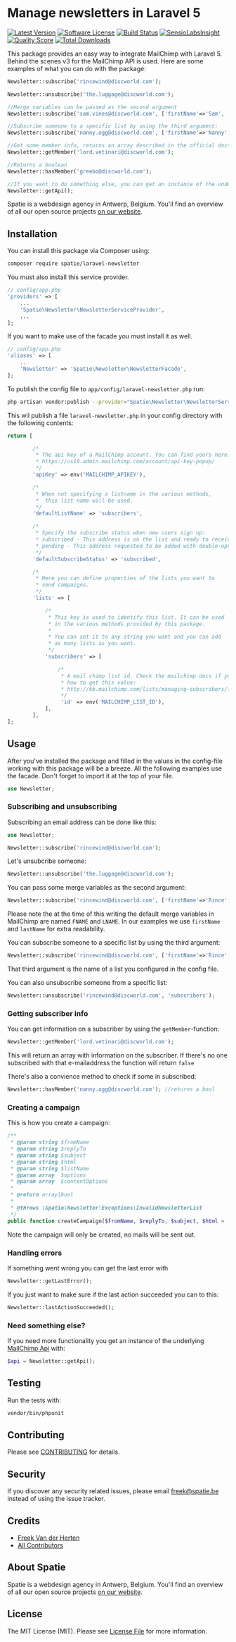 # Manage newsletters in Laravel 5
[![Latest Version](https://img.shields.io/github/release/spatie/laravel-newsletter.svg?style=flat-square)](https://github.com/spatie/laravel-newsletter/releases)
[![Software License](https://img.shields.io/badge/license-MIT-brightgreen.svg?style=flat-square)](LICENSE.md)
[![Build Status](https://img.shields.io/travis/spatie/laravel-newsletter/master.svg?style=flat-square)](https://travis-ci.org/spatie/laravel-newsletter)
[![SensioLabsInsight](https://img.shields.io/sensiolabs/i/10993a65-449a-488a-886c-f810b9950070.svg?style=flat-square)](https://insight.sensiolabs.com/projects/10993a65-449a-488a-886c-f810b9950070)
[![Quality Score](https://img.shields.io/scrutinizer/g/spatie/laravel-newsletter.svg?style=flat-square)](https://scrutinizer-ci.com/g/spatie/laravel-newsletter)
[![Total Downloads](https://img.shields.io/packagist/dt/spatie/laravel-newsletter.svg?style=flat-square)](https://packagist.org/packages/spatie/laravel-newsletter)

This package provides an easy way to integrate MailChimp with Laravel 5. Behind the scenes v3 for the MailChimp API is used. Here are some examples of what you can do with the package:

```php
Newsletter::subscribe('rincewind@discworld.com');

Newsletter::unsubscribe('the.luggage@discworld.com');

//Merge variables can be passed as the second argument
Newsletter::subscribe('sam.vines@discworld.com', ['firstName'=>'Sam', 'lastName'=>'Vines']);

//Subscribe someone to a specific list by using the third argument:
Newsletter::subscribe('nanny.ogg@discworld.com', ['firstName'=>'Nanny', 'lastName'=>'Ogg'], 'Name of your list');

//Get some member info, returns an array described in the official docs
Newsletter::getMember('lord.vetinari@discworld.com');

//Returns a boolean
Newsletter::hasMember('greebo@discworld.com');

//If you want to do something else, you can get an instance of the underlying API:
Newsletter::getApi();
```

Spatie is a webdesign agency in Antwerp, Belgium. You'll find an overview of all our open source projects [on our website](https://spatie.be/opensource).

## Installation

You can install this package via Composer using:

```bash
composer require spatie/laravel-newsletter
```

You must also install this service provider.

```php
// config/app.php
'providers' => [
    ...
    'Spatie\Newsletter\NewsletterServiceProvider',
    ...
];
```

If you want to make use of the facade you must install it as well.

```php
// config/app.php
'aliases' => [
    ..
    'Newsletter' => 'Spatie\Newsletter\NewsletterFacade',
];
```

To publish the config file to `app/config/laravel-newsletter.php` run:

```bash
php artisan vendor:publish --provider="Spatie\Newsletter\NewsletterServiceProvider"
```

This wil publish a file `laravel-newsletter.php` in your config directory with the following contents:
```php
return [

        /*
         * The api key of a MailChimp account. You can find yours here:
         * https://us10.admin.mailchimp.com/account/api-key-popup/
         */
        'apiKey' => env('MAILCHIMP_APIKEY'),

        /*
         * When not specifying a listname in the various methods,
         *  this list name will be used.
         */
        'defaultListName' => 'subscribers',

        /*
         * Specify the subscribe status when new users sign up:
         * subscribed - This address is on the list and ready to receive email. You can only send campaigns to ‘subscribed’ addresses.
         * pending - This address requested to be added with double-opt-in but hasn’t confirmed their subscription yet.
         */
        'defaultSubscribeStatus' => 'subscribed',

        /*
         * Here you can define properties of the lists you want to
         * send campaigns.
         */
        'lists' => [

            /*
             * This key is used to identify this list. It can be used
             * in the various methods provided by this package.
             *
             * You can set it to any string you want and you can add
             * as many lists as you want.
             */
            'subscribers' => [

                /*
                 * A mail chimp list id. Check the mailchimp docs if you don't know
                 * how to get this value:
                 * http://kb.mailchimp.com/lists/managing-subscribers/find-your-list-id
                 */
                 'id' => env('MAILCHIMP_LIST_ID'),
            ],
        ],
];
```

## Usage

After you've installed the package and filled in the values in the config-file working with this package will be a breeze. All the following examples use the facade. Don't forget to import it at the top of your file.

```php
use Newsletter;
```

### Subscribing and unsubscribing

Subscribing an email address can be done like this:

```php
use Newsletter;

Newsletter::subscribe('rincewind@discworld.com');
```

Let's unsubcribe someone:

```php
Newsletter::unsubscribe('the.luggage@discworld.com');
```

You can pass some merge variables as the second argument:
```php
Newsletter::subscribe('rincewind@discworld.com', ['firstName'=>'Rince', 'lastName'=>'Wind']);
```
Please note the at the time of this writing the default merge variables in MailChimp are named `FNAME` and `LNAME`. In our examples we use `firstName` and `lastName` for extra readability.

You can subscribe someone to a specific list by using the third argument:
```php
Newsletter::subscribe('rincewind@discworld.com', ['firstName'=>'Rince', 'lastName'=>'Wind'], 'subscribers');
```
That third argument is the name of a list you configured in the config file.

You can also unsubscribe someone from a specific list:
```php
Newsletter::unsubscribe('rincewind@discworld.com', 'subscribers');
```

### Getting subscriber info

You can get information on a subscriber by using the `getMember`-function:
```php
Newsletter::getMember('lord.vetinari@discworld.com');
```

This will return an array with information on the subscriber. If there's no one subscribed with that
e-mailaddress the function will return `false`

There's also a convience method to check if some in subscribed:

```php
Newsletter::hasMember('nanny.ogg@discworld.com'); //returns a bool
```

### Creating a campaign

This is how you create a campaign:
```php
/**
 * @param string $fromName
 * @param string $replyTo
 * @param string $subject
 * @param string $html
 * @param string $listName
 * @param array  $options
 * @param array  $contentOptions
 *
 * @return array|bool
 *
 * @throws \Spatie\Newsletter\Exceptions\InvalidNewsletterList
 */
public function createCampaign($fromName, $replyTo, $subject, $html = '', $listName = '', $options = [], $contentOptions = [])
```

Note the campaign will only be created, no mails will be sent out.

### Handling errors

If something went wrong you can get the last error with
```php
Newsletter::getLastError();
```

If you just want to make sure if the last action succeeded you can to this:
```php
Newsletter::lastActionSucceeded();
```

### Need something else?

If you need more functionality you get an instance of the underlying [MailChimp Api](https://github.com/drewm/mailchimp-api) with:

```php
$api = Newsletter::getApi();
```

## Testing

Run the tests with:
```bash
vendor/bin/phpunit
```

## Contributing

Please see [CONTRIBUTING](CONTRIBUTING.md) for details.

## Security

If you discover any security related issues, please email [freek@spatie.be](mailto:freek@spatie.be) instead of using the issue tracker.

## Credits

- [Freek Van der Herten](https://github.com/freekmurze)
- [All Contributors](../../contributors)

## About Spatie
Spatie is a webdesign agency in Antwerp, Belgium. You'll find an overview of all our open source projects [on our website](https://spatie.be/opensource).

## License

The MIT License (MIT). Please see [License File](LICENSE.md) for more information.
